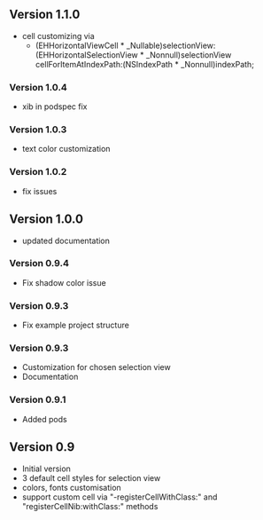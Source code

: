 ## Version 1.1.0
* cell customizing via 
	- (EHHorizontalViewCell * _Nullable)selectionView:(EHHorizontalSelectionView * _Nonnull)selectionView cellForItemAtIndexPath:(NSIndexPath * _Nonnull)indexPath;

### Version 1.0.4
* xib in podspec fix

### Version 1.0.3
* text color customization

### Version 1.0.2
* fix issues

## Version 1.0.0
* updated documentation

### Version 0.9.4
* Fix shadow color issue


### Version 0.9.3
* Fix example project structure

### Version 0.9.3
* Customization for chosen selection view
* Documentation

### Version 0.9.1
* Added pods

## Version 0.9

* Initial version
* 3 default cell styles for selection view
* colors, fonts customisation
* support custom cell via "-registerCellWithClass:" and "registerCellNib:withClass:" methods
